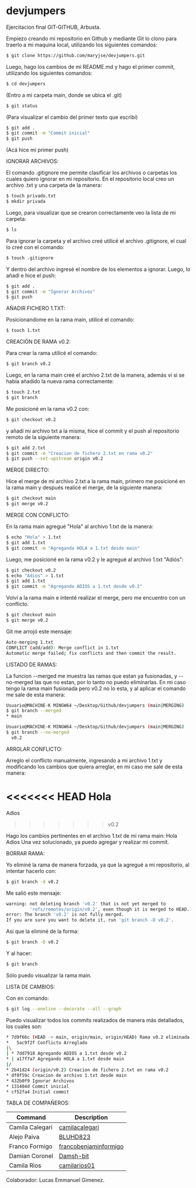 # devjumpers
Ejercitacion final GIT-GITHUB, Arbusta.

Empiezo creando mi repositorio en Github y mediante Git lo clono para traerlo a mi maquina local, utilizando los siguientes comandos:
```bash
$ git clone https://github.com/maryjse/devjumpers.git
```
Luego, hago los cambios de mi README.md y hago el primer commit, utilizando los siguientes comandos:
```bash
$ cd devjumpers 
```
(Entro a mi carpeta main, donde se ubica el .git)
```bash
$ git status
```
(Para visualizar el cambio del primer texto que escribí)
```bash
$ git add .
$ git commit -m "Commit inicial"
$ git push 
```
(Acá hice mi primer push)

IGNORAR ARCHIVOS:

El comando .gitignore me permite clasificar los archivos o carpetas los cuales quiero ignorar en mi repositorio.
En el repositorio local creo un archivo .txt y una carpeta de la manera:
```bash
$ touch privado.txt
$ mkdir privada
```
Luego, para visualizar que se crearon correctamente veo la lista de mi carpeta:
```bash
$ ls
```
Para ignorar la carpeta y el archivo creé utilicé el archivo .gitignore, el cual lo creé con el comando:
```bash
$ touch .gitignore
```
Y dentro del archivo ingresé el nombre de los elementos a ignorar.
Luego, lo añadí e hice el push:
```bash
$ git add .
$ git commit -m "Ignorar Archivos"
$ git push
```

AÑADIR FICHERO 1.TXT:

Posicionandome en la rama main, utilicé el comando:
```bash
$ touch 1.txt
```

CREACIÓN DE RAMA v0.2:

Para crear la rama utilicé el comando:
```bash
$ git branch v0.2
```
Luego, en la rama main creé el archivo 2.txt de la manera, además vi si se había añadido la nueva rama correctamente:
```bash
$ touch 2.txt
$ git branch
```
Me posicioné en la rama v0.2 con:
```bash
$ git checkout v0.2
```
y añadí mi archivo txt a la misma, hice el commit y el push al repositorio remoto de la siguiente manera:
```bash
$ git add 2.txt
$ git commit -m "Creacion de fichero 2.txt en rama v0.2"
$ git push --set-upstream origin v0.2
```

MERGE DIRECTO:

Hice el merge de mi archivo 2.txt a la rama main, primero me posicioné en la rama main y después realicé el merge, de la siguiente manera:
```bash
$ git checkout main
$ git merge v0.2
```

MERGE CON CONFLICTO:

En la rama main agregué "Hola" al archivo 1.txt de la manera:
```bash
$ echo "Hola" > 1.txt
$ git add 1.txt
$ git commit -m "Agregando HOLA a 1.txt desde main"
```
Luego, me posicioné en la rama v0.2 y le agregué al archivo 1.txt "Adiós":
```bash
$ git checkout v0.2
$ echo "Adios" > 1.txt
$ git add 1.txt
$ git commit -m "Agregando ADIOS a 1.txt desde v0.2"
```
Volví a la rama main e intenté realizar el merge, pero me encuentro con un conflicto.
```bash
$ git checkout main
$ git merge v0.2
```
Git me arrojó este mensaje:
```bash
Auto-merging 1.txt
CONFLICT (add/add): Merge conflict in 1.txt
Automatic merge failed; fix conflicts and then commit the result.
```

LISTADO DE RAMAS:

La funcion --merged me muestra las ramas que estan ya fusionadas, y --no-merged las que no estan, por lo tanto no puedo eliminarlas. En mi caso tengo la rama main fusionada pero v0.2 no lo esta, y al aplicar el comando me sale de esta manera:
```bash
Usuario@MACHINE-K MINGW64 ~/Desktop/Github/devjumpers (main|MERGING)
$ git branch --merged
* main
```
```bash
Usuario@MACHINE-K MINGW64 ~/Desktop/Github/devjumpers (main|MERGING)
$ git branch --no-merged
  v0.2
```
ARRGLAR CONFLICTO:

Arreglo el conflicto manualmente, ingresando a mi archivo 1.txt y modificando los cambios que quiera arreglar, en mi caso me sale de esta manera:

<<<<<<< HEAD
Hola
=======
Adios
>>>>>>> v0.2

Hago los cambios pertinentes en el archivo 1.txt de mi rama main:
Hola
Adios
Una vez solucionado, ya puedo agregar y realizar mi commit.

BORRAR RAMA:

Yo eliminé la rama de manera forzada, ya que la agregué a mi repositorio, al intentar hacerlo con:
```bash
$ git branch -d v0.2
```
Me salió este mensaje:
```bash
warning: not deleting branch 'v0.2' that is not yet merged to
         'refs/remotes/origin/v0.2', even though it is merged to HEAD.
error: The branch 'v0.2' is not fully merged.
If you are sure you want to delete it, run 'git branch -D v0.2'.
```
Así que la eliminé de la forma:
```bash
$ git branch -D v0.2
```
Y al hacer:
```bash
$ git branch
```
Sólo puedo visualizar la rama main.

LISTA DE CAMBIOS:

Con en comando:
```bash
$ git log --oneline --decorate --all --graph
```
Puedo visualizar todos los commits realizados de manera más detallados, los cuales son:
```bash
* 7d9f66c (HEAD -> main, origin/main, origin/HEAD) Rama v0.2 eliminada
*   5ac9f2f Conflicto Arreglado
|\
| * 7dd7918 Agregando ADIOS a 1.txt desde v0.2
* | a17f7a7 Agregando HOLA a 1.txt desde main
|/
* 2b41d24 (origin/v0.2) Creacion de fichero 2.txt en rama v0.2
* df0f59c Creacion de archivo 1.txt desde main
* 432b0f9 Ignorar Archivos
* 131404d Commit inicial
* cf52fa4 Initial commit
```

TABLA DE COMPAÑEROS:

| Command | Description |
| --- | --- |
| Camila Calegari |[camilacalegari](https://github.com/camilacalegari)|
| Alejo Paiva |[BLUHD823](https://github.com/BLUHD823)|
| Franco Formigo |[francobenjaminformigo](https://github.com/francobenjaminformigo)|
| Damian Coronel |[Damsh-bit](https://github.com/Damsh-bit)|
| Camila Rios|[camilarios01](https://github.com/camilarios01)|

Colaborador: Lucas Emmanuel Gimenez.